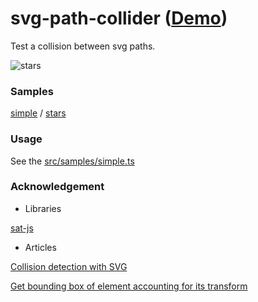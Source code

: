 # svg-path-collider ([Demo](https://abagames.github.io/svg-path-collider/samples/index.html?stars))

Test a collision between svg paths.

![stars](https://abagames.github.io/svg-path-collider/samples/stars.gif)

### Samples

[simple](https://abagames.github.io/svg-path-collider/samples/index.html?simple) /
[stars](http://abagames.sakura.ne.jp/15/SVGPathCollider/app/stars.html)

### Usage

See the [src/samples/simple.ts](https://github.com/abagames/SVGPathCollider/blob/master/src/samples/simple.ts)

### Acknowledgement

* Libraries

[sat-js](https://github.com/jriecken/sat-js)

* Articles

[Collision detection with SVG](http://www.inkfood.com/collision-detection-with-svg/)

[Get bounding box of element accounting for its transform](http://stackoverflow.com/questions/10623809/get-bounding-box-of-element-accounting-for-its-transform)
